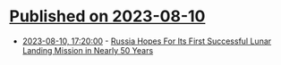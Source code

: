 # [Published on 2023-08-10](index.md)

* [2023-08-10, 17:20:00](https://science.slashdot.org/story/23/08/10/179234/russia-hopes-for-its-first-successful-lunar-landing-mission-in-nearly-50-years?utm_source=rss1.0mainlinkanon&utm_medium=feed) - [Russia Hopes For Its First Successful Lunar Landing Mission in Nearly 50 Years](https://science.slashdot.org/story/23/08/10/179234/russia-hopes-for-its-first-successful-lunar-landing-mission-in-nearly-50-years?utm_source=rss1.0mainlinkanon&utm_medium=feed)
